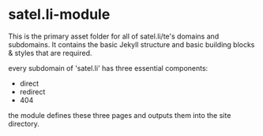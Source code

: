 # satel.li-module

This is the primary asset folder for all of satel.li/te's domains and subdomains. 
It contains the basic Jekyll structure and basic building blocks & styles that are required. 

every subdomain of 'satel.li' has three essential components: 

- direct
- redirect 
- 404 

the module defines these three pages and outputs them into the site directory. 


